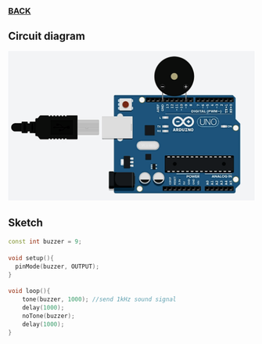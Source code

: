 ### [BACK](../../README.md)

## Circuit diagram
![buzzer](img/buzzzer.png)

## Sketch

```c++
const int buzzer = 9;

void setup(){
  pinMode(buzzer, OUTPUT);
}

void loop(){
	tone(buzzer, 1000); //send 1kHz sound signal
 	delay(1000);
  	noTone(buzzer);
  	delay(1000);
}
```
